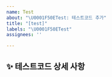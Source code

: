 ```yaml
---
name: Test
about: "\U0001F50ETest: 테스트코드 추가"
title: "[test]"
labels: "\U0001F50ETest"
assignees: ''

---
```


## ✨ 테스트코드 상세 사항

<br>
